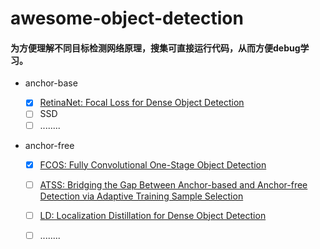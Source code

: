 # awesome-object-detection
#### 为方便理解不同目标检测网络原理，搜集可直接运行代码，从而方便debug学习。

* anchor-base

  * [x] [RetinaNet: Focal Loss for Dense Object Detection](https://arxiv.org/abs/1708.02002v2) 
  * [ ] SSD
  * [ ] ........
  
* anchor-free

  * [x] [FCOS: Fully Convolutional One-Stage Object Detection](https://arxiv.org/abs/1904.01355v5)
    
  * [ ] [ATSS: Bridging the Gap Between Anchor-based and Anchor-free Detection via Adaptive Training Sample Selection](https://arxiv.org/abs/1912.02424v4)
  * [ ] [LD: Localization Distillation for Dense Object Detection](https://arxiv.org/abs/2102.12252)
    
  * [ ] ........
    
    

